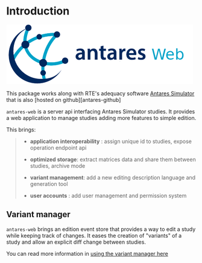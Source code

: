 # Introduction

![](../assets/antares.png)

This package works along with RTE's adequacy software [Antares Simulator](https://antares-simulator.org) that is also [hosted on github][antares-github]

`antares-web` is a server api interfacing Antares Simulator studies. It provides a web application to manage studies
adding more features to simple edition.

This brings:

> - **application interoperability** : assign unique id to studies, expose operation endpoint api
>
> - **optimized storage**: extract matrices data and share them between studies, archive mode
>
> - **variant management**: add a new editing description language and generation tool
>
> - **user accounts** : add user management and permission system


## Variant manager

`antares-web` brings an edition event store that provides a way to edit a study while keeping track of changes.
It eases the creation of "variants" of a study and allow an explicit diff change between studies.

You can read more information in [using the variant manager here](./2-variant_manager.md)